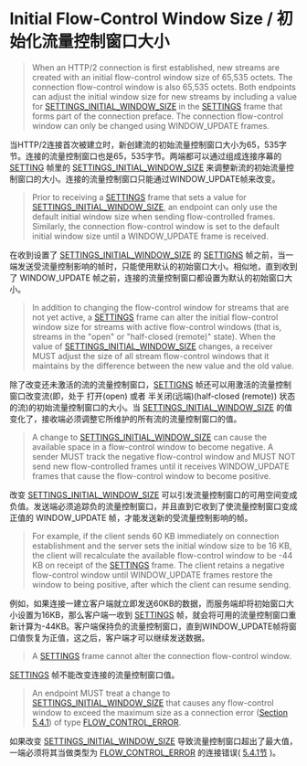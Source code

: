 # Initial Flow-Control Window Size / 初始化流量控制窗口大小
> When an HTTP/2 connection is first established, new streams are created with an initial flow-control window size of 65,535 octets. The connection flow-control window is also 65,535 octets. Both endpoints can adjust the initial window size for new streams by including a value for [SETTINGS\_INITIAL\_WINDOW\_SIZE](http://httpwg.org/specs/rfc7540.html#SETTINGS_INITIAL_WINDOW_SIZE) in the [SETTINGS](http://httpwg.org/specs/rfc7540.html#SETTINGS) frame that forms part of the connection preface. The connection flow-control window can only be changed using WINDOW\_UPDATE frames.

当HTTP/2连接首次被建立时，新创建流的初始流量控制窗口大小为65，535字节。连接的流量控制窗口也是65，535字节。两端都可以通过组成连接序幕的 [SETTING](http://httpwg.org/specs/rfc7540.html#SETTINGS) 帧里的 [SETTINGS\_INITIAL\_WINDOW\_SIZE](http://httpwg.org/specs/rfc7540.html#SETTINGS_INITIAL_WINDOW_SIZE) 来调整新流的初始流量控制窗口的大小。连接的流量控制窗口只能通过WINDOW\_UPDATE帧来改变。


> Prior to receiving a [SETTINGS](http://httpwg.org/specs/rfc7540.html#SETTINGS) frame that sets a value for [SETTINGS\_INITIAL\_WINDOW\_SIZE](http://httpwg.org/specs/rfc7540.html#SETTINGS_INITIAL_WINDOW_SIZE), an endpoint can only use the default initial window size when sending flow-controlled frames. Similarly, the connection flow-control window is set to the default initial window size until a WINDOW_UPDATE frame is received.

在收到设置了 [SETTINGS\_INITIAL\_WINDOW\_SIZE](http://httpwg.org/specs/rfc7540.html#SETTINGS_INITIAL_WINDOW_SIZE) 的 [SETTIGNS](http://httpwg.org/specs/rfc7540.html#SETTINGS) 帧之前，当一端发送受流量控制影响的帧时，只能使用默认的初始窗口大小。相似地，直到收到了 WINDOW_UPDATE 帧之前，连接的流量控制窗口都设置为默认的初始窗口大小。


> In addition to changing the flow-control window for streams that are not yet active, a [SETTINGS](http://httpwg.org/specs/rfc7540.html#SETTINGS) frame can alter the initial flow-control window size for streams with active flow-control windows (that is, streams in the "open" or "half-closed (remote)" state). When the value of [SETTINGS\_INITIAL\_WINDOW_SIZE](http://httpwg.org/specs/rfc7540.html#SETTINGS_INITIAL_WINDOW_SIZE) changes, a receiver MUST adjust the size of all stream flow-control windows that it maintains by the difference between the new value and the old value.

除了改变还未激活的流的流量控制窗口，[SETTIGNS](http://httpwg.org/specs/rfc7540.html#SETTINGS) 帧还可以用激活的流量控制窗口改变流(即，处于 打开(open) 或者 半关闭(远端)(half-closed (remote)) 状态的流)的初始流量控制窗口的大小。当 [SETTINGS\_INITIAL\_WINDOW_SIZE](http://httpwg.org/specs/rfc7540.html#SETTINGS_INITIAL_WINDOW_SIZE) 的值变化了，接收端必须调整它所维护的所有流的流量控制窗口的值。


> A change to [SETTINGS\_INITIAL\_WINDOW\_SIZE](http://httpwg.org/specs/rfc7540.html#SETTINGS_INITIAL_WINDOW_SIZE) can cause the available space in a flow-control window to become negative. A sender MUST track the negative flow-control window and MUST NOT send new flow-controlled frames until it receives WINDOW_UPDATE frames that cause the flow-control window to become positive.

改变 [SETTINGS\_INITIAL\_WINDOW\_SIZE](http://httpwg.org/specs/rfc7540.html#SETTINGS_INITIAL_WINDOW_SIZE) 可以引发流量控制窗口的可用空间变成负值。发送端必须追踪负的流量控制窗口，并且直到它收到了使流量控制窗口变成正值的 WINDOW_UPDATE 帧，才能发送新的受流量控制影响的帧。


> For example, if the client sends 60 KB immediately on connection establishment and the server sets the initial window size to be 16 KB, the client will recalculate the available flow-control window to be -44 KB on receipt of the [SETTINGS](http://httpwg.org/specs/rfc7540.html#SETTINGS) frame. The client retains a negative flow-control window until WINDOW_UPDATE frames restore the window to being positive, after which the client can resume sending.

例如，如果连接一建立客户端就立即发送60KB的数据，而服务端却将初始窗口大小设置为16KB，那么客户端一收到 [SETTINGS](http://httpwg.org/specs/rfc7540.html#SETTINGS) 帧，就会将可用的流量控制窗口重新计算为-44KB。客户端保持负的流量控制窗口，直到WINDOW_UPDATE帧将窗口值恢复为正值，这之后，客户端才可以继续发送数据。


> A [SETTINGS](http://httpwg.org/specs/rfc7540.html#SETTINGS) frame cannot alter the connection flow-control window.

[SETTINGS](http://httpwg.org/specs/rfc7540.html#SETTINGS) 帧不能改变连接的流量控制窗口值。


> An endpoint MUST treat a change to [SETTINGS\_INITIAL\_WINDOW\_SIZE](http://httpwg.org/specs/rfc7540.html#SETTINGS_INITIAL_WINDOW_SIZE) that causes any flow-control window to exceed the maximum size as a connection error ([Section 5.4.1](http://httpwg.org/specs/rfc7540.html#ConnectionErrorHandler)) of type [FLOW\_CONTROL\_ERROR](http://httpwg.org/specs/rfc7540.html#FLOW_CONTROL_ERROR).

如果改变 [SETTINGS\_INITIAL\_WINDOW\_SIZE](http://httpwg.org/specs/rfc7540.html#SETTINGS_INITIAL_WINDOW_SIZE) 导致流量控制窗口超出了最大值，一端必须将其当做类型为 [FLOW\_CONTROL\_ERROR](http://httpwg.org/specs/rfc7540.html#FLOW_CONTROL_ERROR) 的连接错误( [5.4.1节](http://httpwg.org/specs/rfc7540.html#ConnectionErrorHandler) )。